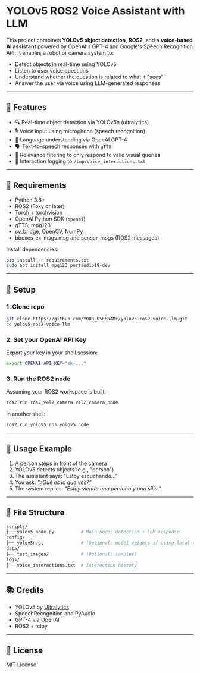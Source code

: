 # YOLOv5 ROS2 Voice Assistant with LLM

This project combines **YOLOv5 object detection**, **ROS2**, and a **voice-based AI assistant** powered by OpenAI's GPT-4 and Google's Speech Recognition API. It enables a robot or camera system to:

- Detect objects in real-time using YOLOv5
- Listen to user voice questions
- Understand whether the question is related to what it "sees"
- Answer the user via voice using LLM-generated responses

---

## 📸 Features

- 🔍 Real-time object detection via YOLOv5n (ultralytics)
- 🎙️ Voice input using microphone (speech recognition)
- 💬 Language understanding via OpenAI GPT-4
- 🗣️ Text-to-speech responses with `gTTS`
- 🧠 Relevance filtering to only respond to valid visual queries
- 📝 Interaction logging to `/tmp/voice_interactions.txt`

---

## 🚀 Requirements

- Python 3.8+
- ROS2 (Foxy or later)
- Torch + torchvision
- OpenAI Python SDK (`openai`)
- gTTS, mpg123
- cv_bridge, OpenCV, NumPy
- bboxes_ex_msgs.msg and sensor_msgs (ROS2 messages)

Install dependencies:
```bash
pip install -r requirements.txt
sudo apt install mpg123 portaudio19-dev
```

---

## 🔧 Setup

### 1. Clone repo
```bash
git clone https://github.com/YOUR_USERNAME/yolov5-ros2-voice-llm.git
cd yolov5-ros2-voice-llm
```

### 2. Set your OpenAI API Key
Export your key in your shell session:
```bash
export OPENAI_API_KEY="sk-..."
```

### 3. Run the ROS2 node
Assuming your ROS2 workspace is built:
```bash
ros2 run ros2_v4l2_camera v4l2_camera_node
```
in another shell:
```bash
ros2 run yolov5_ros yolov5_node
```

---

## 🎤 Usage Example

1. A person steps in front of the camera
2. YOLOv5 detects objects (e.g., "person")
3. The assistant says: "Estoy escuchando..."
4. You ask: _"¿Qué es lo que ves?"_
5. The system replies: _"Estoy viendo una persona y una silla."_

---

## 📁 File Structure

```bash
scripts/
├── yolov5_node.py          # Main node: detection + LLM response
config/
├── yolov5n.pt              # (Optional: model weights if using local copy)
data/
├── test_images/            # (Optional: samples)
logs/
├── voice_interactions.txt  # Interaction history
```

---

## 📚 Credits
- YOLOv5 by [Ultralytics](https://github.com/ultralytics/yolov5)
- SpeechRecognition and PyAudio
- GPT-4 via OpenAI
- ROS2 + rclpy

---

## 📜 License
MIT License
